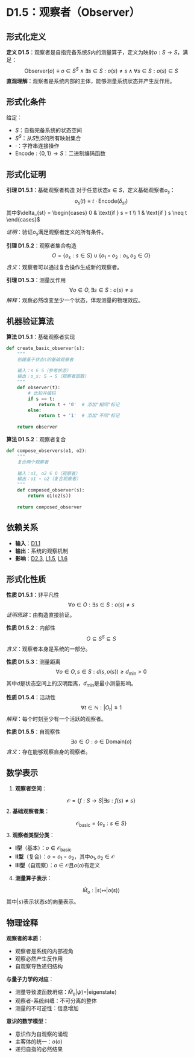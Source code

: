 # D1.5：观察者（Observer）

## 形式化定义

**定义 D1.5**：观察者是自指完备系统$S$内的测量算子，定义为映射$o: S \to S$，满足：
$$
\text{Observer}(o) \equiv o \in S^S \land \exists s \in S: o(s) \neq s \land \forall s \in S: o(s) \in S
$$
**直观理解**：观察者是系统内部的主体，能够测量系统状态并产生反作用。

## 形式化条件

给定：
- $S$：自指完备系统的状态空间
- $S^S$：从$S$到$S$的所有映射集合
- $\cdot$：字符串连接操作
- $\text{Encode}: \{0,1\} \to S$：二进制编码函数

## 形式化证明

**引理 D1.5.1**：基础观察者构造
对于任意状态$s \in S$，定义基础观察者$o_s$：
$$
o_s(t) \equiv t \cdot \text{Encode}(\delta_{st})
$$
其中$\delta_{st} = \begin{cases}
0 & \text{if } s = t \\
1 & \text{if } s \neq t
\end{cases}$

*证明*：验证$o_s$满足观察者定义的所有条件。

**引理 D1.5.2**：观察者集合构造
$$
O = \{o_s : s \in S\} \cup \{o_1 \circ o_2 : o_1, o_2 \in O\}
$$
*含义*：观察者可以通过复合操作生成新的观察者。

**引理 D1.5.3**：测量反作用
$$
\forall o \in O, \exists s \in S: o(s) \neq s
$$
*解释*：观察必然改变至少一个状态，体现测量的物理效应。
## 机器验证算法

**算法 D1.5.1**：基础观察者实现
```python
def create_basic_observer(s):
    """
    创建基于状态s的基础观察者
    
    输入：s ∈ S（参考状态）
    输出：o_s: S → S（观察者函数）
    """
    def observer(t):
        # 比较并编码
        if s == t:
            return t + '0'  # 添加"相同"标记
        else:
            return t + '1'  # 添加"不同"标记
    
    return observer
```

**算法 D1.5.2**：观察者复合
```python
def compose_observers(o1, o2):
    """
    复合两个观察者
    
    输入：o1, o2 ∈ O（观察者）
    输出：o1 ∘ o2（复合观察者）
    """
    def composed_observer(s):
        return o1(o2(s))
    
    return composed_observer
```

## 依赖关系

- **输入**：[D1.1](D1-1-self-referential-completeness.md)
- **输出**：系统的观察机制
- **影响**：[D2.3](D2-3-measurement-backaction.md), [L1.5](L1-5-observer-necessity.md), [L1.6](L1-6-measurement-irreversibility.md)

## 形式化性质

**性质 D1.5.1**：非平凡性
$$
\forall o \in O: \exists s \in S: o(s) \neq s
$$
*证明思路*：由构造直接验证。

**性质 D1.5.2**：内部性
$$
O \subseteq S^S \subseteq S
$$
*含义*：观察者本身是系统的一部分。

**性质 D1.5.3**：测量距离
$$
\forall o \in O, s \in S: d(s, o(s)) \geq d_{\min} > 0
$$
其中$d$是状态空间上的汉明距离，$d_{\min}$是最小测量影响。

**性质 D1.5.4**：活动性
$$
\forall t \in \mathbb{N}: |O_t| \geq 1
$$
*解释*：每个时刻至少有一个活跃的观察者。

**性质 D1.5.5**：自观察性
$$
\exists o \in O: o \in \text{Domain}(o)
$$
*含义*：存在能够观察自身的观察者。

## 数学表示

1. **观察者空间**：
   
$$
\mathcal{O} = \{f: S \to S | \exists s: f(s) \neq s\}
$$
2. **基础观察者集**：
   
$$
\mathcal{O}_{\text{basic}} = \{o_s : s \in S\}
$$
3. **观察者类型分类**：
   - **I型**（基本）：$o \in \mathcal{O}_{\text{basic}}$
   - **II型**（复合）：$o = o_1 \circ o_2$，其中$o_1, o_2 \in \mathcal{O}$
   - **III型**（自观察）：$o \in \mathcal{O}$且$o(o)$有定义

4. **测量算子表示**：
   
$$
\hat{M}_o: |s\rangle \mapsto |o(s)\rangle
$$
   其中$|s\rangle$表示状态$s$的向量表示。

## 物理诠释

**观察者的本质**：
- 观察者是系统的内部视角
- 观察必然产生反作用
- 自观察导致递归结构

**与量子力学的对应**：
- 测量导致波函数坍缩：$\hat{M}_o|\psi\rangle = |\text{eigenstate}\rangle$
- 观察者-系统纠缠：不可分离的整体
- 测量的不可逆性：信息增加

**意识的数学模型**：
- 意识作为自观察的涌现
- 主客体的统一：$o(o)$
- 递归自指的必然结果